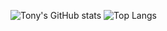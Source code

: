 ![Tony's GitHub stats](https://github-readme-stats.vercel.app/api?username=tonytrinh19&hide=issues&show_icons=true&theme=gradient)
![Top Langs](https://github-readme-stats.vercel.app/api/top-langs/?username=tonytrinh19&layout=compact)

<!--
**tonytrinh19/tonytrinh19** is a ✨ _special_ ✨ repository because its `README.md` (this file) appears on your GitHub profile.

Here are some ideas to get you started:

- 🔭 I’m currently working on ...
- 🌱 I’m currently learning ...
- 👯 I’m looking to collaborate on ...
- 🤔 I’m looking for help with ...
- 💬 Ask me about ...
- 📫 How to reach me: ...
- 😄 Pronouns: ...
- ⚡ Fun fact: ...
-->
